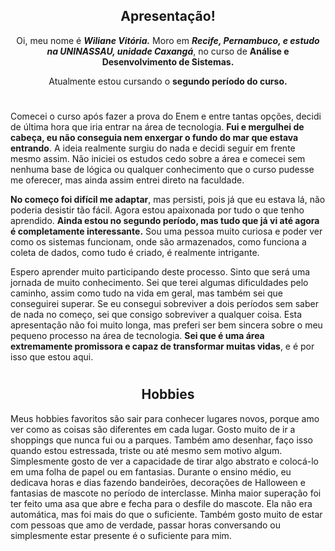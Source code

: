<div align=center>

## Apresentação!

Oi, meu nome é ***Wiliane Vitória.***
Moro em ***Recife, Pernambuco, e estudo na UNINASSAU, unidade Caxangá***, no curso de **Análise e Desenvolvimento de Sistemas.**

Atualmente estou cursando o **segundo período do curso.**

#

</div>

Comecei o curso após fazer a prova do Enem e entre tantas opções, decidi de última hora que iria entrar na área de tecnologia. **Fui e mergulhei de cabeça, eu não conseguia nem enxergar o fundo do mar que estava entrando**. A ideia realmente surgiu do nada e decidi seguir em frente mesmo assim. Não iniciei os estudos cedo sobre a área e comecei sem nenhuma base de lógica ou qualquer conhecimento que o curso pudesse me oferecer, mas ainda assim entrei direto na faculdade.
<br>

**No começo foi difícil me adaptar**, mas persisti, pois já que eu estava lá, não poderia desistir tão fácil. Agora estou apaixonada por tudo o que tenho aprendido. **Ainda estou no segundo período, mas tudo que já vi até agora é completamente interessante.** Sou uma pessoa muito curiosa e poder ver como os sistemas funcionam, onde são armazenados, como funciona a coleta de dados, como tudo é criado, é realmente intrigante.

Espero aprender muito participando deste processo. Sinto que será uma jornada de muito conhecimento. Sei que terei algumas dificuldades pelo caminho, assim como tudo na vida em geral, mas também sei que conseguirei superar. Se eu consegui sobreviver a dois períodos sem saber de nada no começo, sei que consigo sobreviver a qualquer coisa. Esta apresentação não foi muito longa, mas preferi ser bem sincera sobre o meu pequeno processo na área de tecnologia. **Sei que é uma área extremamente promissora e capaz de transformar muitas vidas**, e é por isso que estou aqui.

#

<div align=center>

## Hobbies
</div>

Meus hobbies favoritos são sair para conhecer lugares novos, porque amo ver como as coisas são diferentes em cada lugar. Gosto muito de ir a shoppings que nunca fui ou a parques. Também amo desenhar, faço isso quando estou estressada, triste ou até mesmo sem motivo algum. Simplesmente gosto de ver a capacidade de tirar algo abstrato e colocá-lo em uma folha de papel ou em fantasias. Durante o ensino médio, eu dedicava horas e dias fazendo bandeirões, decorações de Halloween e fantasias de mascote no período de interclasse. Minha maior superação foi ter feito uma asa que abre e fecha para o desfile do mascote. Ela não era automática, mas foi mais do que o suficiente. Também gosto muito de estar com pessoas que amo de verdade, passar horas conversando ou simplesmente estar presente é o suficiente para mim.